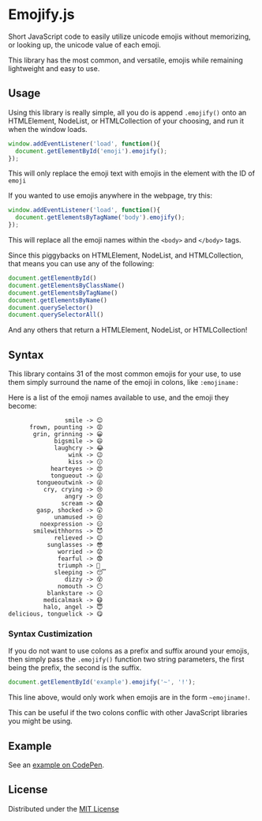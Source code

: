 # Emojify.js
Short JavaScript code to easily utilize unicode emojis without memorizing, or looking up, the unicode value of each emoji.

This library has the most common, and versatile, emojis while remaining lightweight and easy to use.


## Usage 
Using this library is really simple, all you do is append ```.emojify()``` onto an HTMLElement, NodeList, or HTMLCollection of your choosing, and run it when the window loads.

```javascript
window.addEventListener('load', function(){
  document.getElementById('emoji').emojify();
});
```
This will only replace the emoji text with emojis in the element with the ID of ```emoji```


If you wanted to use emojis anywhere in the webpage, try this:
```javascript
window.addEventListener('load', function(){
  document.getElementsByTagName('body').emojify();
});
```
This will replace all the emoji names within the ```<body>``` and ```</body>``` tags.


Since this piggybacks on HTMLElement, NodeList, and HTMLCollection, that means you can use any of the following:
```javascript
document.getElementById()
document.getElementsByClassName()
document.getElementsByTagName()
document.getElementsByName()
document.querySelector()
document.querySelectorAll()
```
And any others that return a HTMLElement, NodeList, or HTMLCollection!


## Syntax 
This library contains 31 of the most common emojis for your use, to use them simply surround the name of the emoji in colons, like ```:emojiname:```


Here is a list of the emoji names available to use, and the emoji they become: 
```
                smile -> 😊
      frown, pounting -> 😡
       grin, grinning -> 😀
             bigsmile -> 😄
             laughcry -> 😂
                 wink -> 😉
                 kiss -> 😗
            hearteyes -> 😍
            tongueout -> 😛
        tongueoutwink -> 😜
          cry, crying -> 😢
                angry -> 😣
               scream -> 😱
        gasp, shocked -> 😲
             unamused -> 😒
         noexpression -> 😑
       smilewithhorns -> 😈
             relieved -> 😌
           sunglasses -> 😎
              worried -> 😟
              fearful -> 😨
              triumph -> 😤
             sleeping -> 😴
                dizzy -> 😵
              nomouth -> 😶
           blankstare -> 😐
          medicalmask -> 😷
          halo, angel -> 😇
delicious, tonguelick -> 😋
```

### Syntax Custimization 
If you do not want to use colons as a prefix and suffix around your emojis, then simply pass the ```.emojify()``` function two string parameters, the first being the prefix, the second is the suffix. 

```javascript
document.getElementById('example').emojify('~', '!');
```
This line above, would only work when emojis are in the form ```~emojiname!```.

This can be useful if the two colons conflic with other JavaScript libraries you might be using.


## Example 
See an [example on CodePen](http://codepen.io/mwrouse/pen/EKZzRX).


## License 
Distributed under the [MIT License](https://raw.githubusercontent.com/mwrouse/emojify.js/master/LICENSE)
